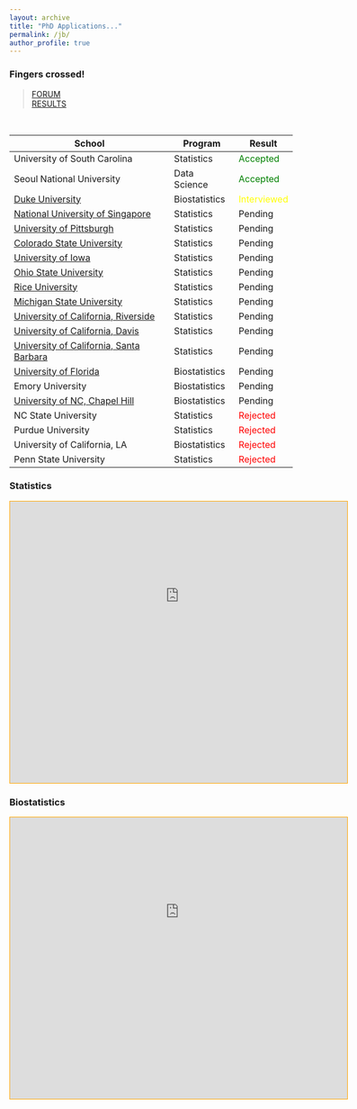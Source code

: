 ```yaml
---
layout: archive
title: "PhD Applications..."
permalink: /jb/
author_profile: true
---
```

<style type="text/css">
    iframe {
        position: relative;
        /* pointer-events: none; */
        top: -540px;
        left: -40px;
        height: 2500px;
        width: 1200px;
        
        zoom: 1;
        -webkit-transform: scale(.565);
        -webkit-transform-origin: 0 0;
    }

    #wrapper {
        overflow: hidden;
        border: 1px solid orange;
        height: 500px;
        width: 600px;
    }
</style>

### Fingers crossed! 
> <a href="https://forum.thegradcafe.com/forum/48-mathematics-and-statistics" target="_blank">FORUM</a>\
> <a href="https://www.thegradcafe.com" target="_blank">RESULTS</a>
<br>

School|Program|Result
-|-|-
University of South Carolina|Statistics|<span style="color:green">Accepted</span>
Seoul National University|Data Science|<span style="color:green">Accepted</span>
<a href="https://applygp.duke.edu/apply/?sr=cef36fc0-412c-43f4-b99d-b9999b35b33b" target="_blank">Duke University|Biostatistics|<span style="color:yellow">Interviewed</span>
<a href="https://inetapps.nus.edu.sg/GDA2/Home.aspx" target="_blank">National University of Singapore|Statistics|Pending
<a href="https://appstatus.as.pitt.edu/" target="_blank">University of Pittsburgh|Statistics|Pending
<a href="https://gradadmissions.colostate.edu/apply/" target="_blank">Colorado State University|Statistics|Pending
<a href="https://myui.uiowa.edu/my-ui/home.page" target="_blank">University of Iowa|Statistics|Pending
<a href="http://appstatus.osu.edu/" target="_blank">Ohio State University|Statistics|Pending
<a href="https://gradadmissions.rice.edu/apply/?sr=76eb18ca-4404-4aa4-ac40-ac38e69df57c" target="_blank">Rice University|Statistics|Pending
<a href="https://admissions.msu.edu/gradportal/" target="_blank">Michigan State University|Statistics|Pending
<a href="https://gradsis.ucr.edu/gradsis/GSIS_LOGIN.Login_student" target="_blank">University of California, Riverside|Statistics|Pending
<a href="https://apply.grad.ucdavis.edu/apply/" target="_blank">University of California, Davis|Statistics|Pending
<a href="https://www.graddiv.ucsb.edu/eapp/Login.aspx" target="_blank">University of California, Santa Barbara|Statistics|Pending
<a href="https://my.admissions.ufl.edu/?e=jaehochang%40konkuk.ac.kr" target="_blank">University of Florida|Biostatistics|Pending
Emory University|Biostatistics|Pending
<a href="https://applynow.unc.edu/apply/" target="_blank">University of NC, Chapel Hill|Biostatistics|Pending
NC State University|Statistics|<span style="color:red">Rejected</span>
Purdue University|Statistics|<span style="color:red">Rejected</span>
University of California, LA|Biostatistics|<span style="color:red">Rejected</span>
Penn State University|Statistics|<span style="color:red">Rejected</span>

### Statistics
<body>
    <div id='wrapper'><iframe src="https://www.thegradcafe.com/survey/index.php?q=statistics"></iframe></div>
</body>

### Biostatistics

<body>
    <div id='wrapper'><iframe src="https://www.thegradcafe.com/survey/index.php?q=biostatistics"></iframe></div>
</body>

